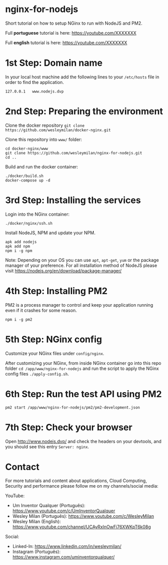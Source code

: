 # nginx-for-nodejs
Short tutorial on how to setup NGinx to run with NodeJS and PM2.

Full **portuguese** tutorial is here: https://youtube.com/XXXXXXX

Full **english** tutorial is here: https://youtube.com/XXXXXXX

# 1st Step: Domain name
In your local host machine add the following lines to your `/etc/hosts` file in order to find the application.
```
127.0.0.1   www.nodejs.dvp
```

# 2nd Step: Preparing the environment
Clone the docker repository `git clone https://github.com/wesleymilan/docker-nginx.git`

Clone this repository into `www/` folder:
```shell
cd docker-nginx/www
git clone https://github.com/wesleymilan/nginx-for-nodejs.git
cd ..
```

Build and run the docker container:
```shell
./docker/build.sh
docker-compose up -d
```

# 3rd Step: Installing the services

Login into the NGinx container:
```shell
./docker/nginx/ssh.sh
```

Install NodeJS, NPM and update your NPM.
```shell
apk add nodejs
apk add npm
npm i -g npm
```

Note: Depending on your OS you can use `apt`, `apt-get`, `yum` or the package manager of your preference. For all 
installation method of NodeJS please visit https://nodejs.org/en/download/package-manager/ 

# 4th Step: Installing PM2

PM2 is a process manager to control and keep your application running even if it crashes for some reason. 

`npm i -g pm2`

# 5th Step: NGinx config

Customize your NGinx files under `config/nginx`.

After customizing your NGinx, from inside NGinx container go into this repo folder `cd /app/www/nginx-for-nodejs` 
and run the script to apply the NGinx config files `./apply-config.sh`.

# 6th Step: Run the test API using PM2

```shell
pm2 start /app/www/nginx-for-nodejs/pm2/pm2-development.json
```

# 7th Step: Check your browser

Open http://www.nodejs.dvp/ and check the headers on your devtools, and you should see this entry `Server: nginx`.


# Contact

For more tutorials and content about applications, Cloud Computing, Security and performance please follow me on my 
channels/social media:

YouTube:
- Um Inventor Qualquer (Português): https://www.youtube.com/c/UmInventorQualquer
- Wesley Milan (Português): https://www.youtube.com/c/WesleyMilan
- Wesley Milan (English): https://www.youtube.com/channel/UCAyRxlnOwFi76XWKpT6k08g

Social:
- Linked-In: https://www.linkedin.com/in/wesleymilan/
- Instagram (Português): https://www.instagram.com/uminventorqualquer/
